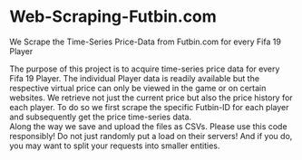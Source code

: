 # Web-Scraping-Futbin.com
We Scrape the Time-Series Price-Data from Futbin.com for every Fifa 19 Player 
 
The purpose of this project is to acquire time-series price data for every Fifa 19 Player.
The individual Player data is readily available but the respective virtual price can only be viewed in the game or on certain websites. We retrieve not just the current price but also the price history for each player. To do so we first scrape the specific Futbin-ID for each player and subsequently get the price time-series data.  
Along the way we save and upload the files as CSVs.
Please use this code responsibly! Do not just randomly put a load on their servers!
And if you do, you may want to split your requests into smaller entities.
